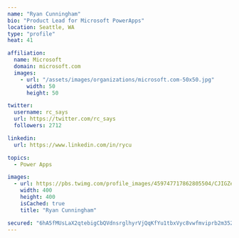 ```yaml
---
name: "Ryan Cunningham"
bio: "Product Lead for Microsoft PowerApps"
location: Seattle, WA
type: "profile"
heat: 41

affiliation:
  name: Microsoft
  domain: microsoft.com
  images:
    - url: "/assets/images/organizations/microsoft.com-50x50.jpg"
      width: 50
      height: 50

twitter:
  username: rc_says
  url: https://twitter.com/rc_says
  followers: 2712

linkedin:
  url: https://www.linkedin.com/in/rycu

topics:
  - Power Apps

images:
  - url: https://pbs.twimg.com/profile_images/459747717862805504/CJIGZejd_400x400.png
    width: 400
    height: 400
    isCached: true
    title: "Ryan Cunningham"

secured: "6hA5fMUsLaX2qtebigCbQVdnsrglhyrVjQqKfYu1tbxVyc8vwfmviprb2m352Sk71f3fjTU4yvfnC6RpWn19I5t37SL63PiyXNmMbczNzqR1paWdVMWwTarXHjzhwQyuY75BL8pD7RH+ToFD6wf7jxFjhttXALDPaRY8AwYvQ/D/xkh/H1ziXwuHQOyQxMsfLf1Jt3zD1XvD8GvVxEcdmpPKAadd3AgwKCwZfFndbLnd2TarjsF/oCjdx8iWA7Ht2xaqzdwogBmcJS1tukNAp+QtBZT7Fz90q4qyeNjOntyUJB6Ce+ucN0oVlm1eddv2kF1nwL+8x0UBfVOMkXXQVyt4Yae8YA5G2z4A1oIIMzelXoyxGVLRHENLzXckEDutkD/9GrT2qUMLGADKJ5G3vYMT9TEGhL87uV9AqKTpqOw=;zyVqvwqE9eNPD7toYKiD9A=="
---
```


